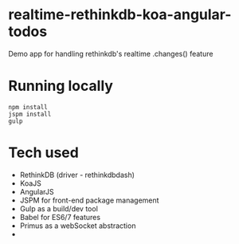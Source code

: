 # realtime-rethinkdb-koa-angular-todos
Demo app for handling rethinkdb's realtime .changes() feature

# Running locally

```
npm install
jspm install
gulp
```

# Tech used

- RethinkDB (driver - rethinkdbdash)
- KoaJS
- AngularJS
- JSPM for front-end package management
- Gulp as a build/dev tool
- Babel for ES6/7 features
- Primus as a webSocket abstraction
- 

